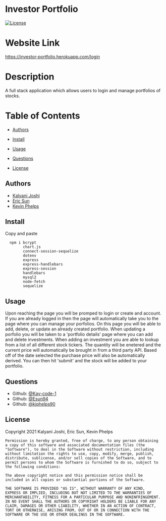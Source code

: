 # Investor Portfolio

[![License](https://img.shields.io/badge/License-MIT-green)](https://opensource.org/licenses/MIT)

  # Website Link
  
  https://investor-portfolio.herokuapp.com/login

  # Description
  
  A full stack application which allows users to login and manage portfolios of stocks.
  
  # Table of Contents
  * [Authors](#authors)
  
  * [Install](#install)

  * [Usage](#usage)
  
  * [Questions](#questions)

  * [License](#license)

  ## Authors
  * [Kalyani Joshi](https://github.com/Kay-code-1?tab=repositories)
  * [Eric Sun](https://github.com/Esun94?tab=repositories)
  * [Kevin Phelps](https://github.com/kjphelps90?tab=repositories)
  
  ## Install
  
  Copy and paste 
  
  
      npm i bcrypt
            chart.js
            connect-session-sequelize
            dotenv
            express
            express-handlebars
            express-session
            handlebars
            mysql2
            node-fetch
            sequelize

  ## Usage
  Upon reaching the page you will be promped to login or create and account. If you are already logged in then the page will automatically take you to the page where you can manage your porfolios. On this page you will be able to add, delete, or update an already created portfolio. When updating a porfolio you will be taken to a 'portfolio details' page where you can add and delete investments. When adding an investment you are able to lookup from a list of all different stock tickers. The quantity will be enetered and the current price will automatically be brought in from a third party API. Based off of the date selected the purchase price will also be automatically derived. You can then hit 'submit' and the stock will be added to your portfolio.

  ## Questions
  * Github: [@Kay-code-1](https://github.com/Kay-code-1?tab=repositories)
  * Github: [@Esun94](https://github.com/Esun94?tab=repositories)
  * Github: [@kjphelps90](https://github.com/kjphelps90?tab=repositories)

  
  
  ## License
   Copyright 2021 Kalyani Joshi, Eric Sun, Kevin Phelps

    Permission is hereby granted, free of charge, to any person obtaining a copy of this software and associated documentation files (the "Software"), to deal in the Software without restriction, including without limitation the rights to use, copy, modify, merge, publish, distribute, sublicense, and/or sell copies of the Software, and to permit persons to whom the Software is furnished to do so, subject to the following conditions:

    The above copyright notice and this permission notice shall be included in all copies or substantial portions of the Software.

    THE SOFTWARE IS PROVIDED "AS IS", WITHOUT WARRANTY OF ANY KIND, EXPRESS OR IMPLIED, INCLUDING BUT NOT LIMITED TO THE WARRANTIES OF MERCHANTABILITY, FITNESS FOR A PARTICULAR PURPOSE AND NONINFRINGEMENT. IN NO EVENT SHALL THE AUTHORS OR COPYRIGHT HOLDERS BE LIABLE FOR ANY CLAIM, DAMAGES OR OTHER LIABILITY, WHETHER IN AN ACTION OF CONTRACT, TORT OR OTHERWISE, ARISING FROM, OUT OF OR IN CONNECTION WITH THE SOFTWARE OR THE USE OR OTHER DEALINGS IN THE SOFTWARE.
  
